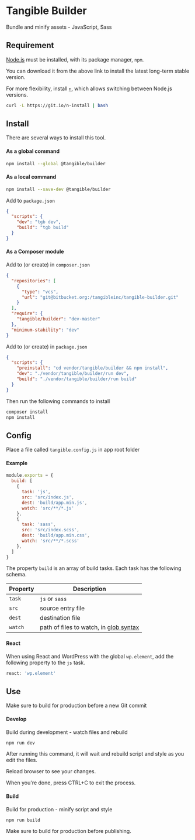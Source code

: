 # Tangible Builder

Bundle and minify assets - JavaScript, Sass

## Requirement

[Node.js](https://nodejs.org/en/) must be installed, with its package manager, `npm`.

You can download it from the above link to install the latest long-term stable version.

For more flexibility, install [`n`](https://github.com/mklement0/n-install), which allows switching between Node.js versions.

```sh
curl -L https://git.io/n-install | bash
```

## Install

There are several ways to install this tool.

#### As a global command

```sh
npm install --global @tangible/builder
```

#### As a local command

```sh
npm install --save-dev @tangible/builder
```

Add to `package.json`

```json
{
  "scripts": {
    "dev": "tgb dev",
    "build": "tgb build"
  }
}
```

#### As a Composer module

Add to (or create) in `composer.json`

```json
{
  "repositories": [
    {
      "type": "vcs",
      "url": "git@bitbucket.org:/tangibleinc/tangible-builder.git"
    }
  ],
  "require": {
    "tangible/builder": "dev-master"
  },
  "minimum-stability": "dev"
}
```

Add to (or create) in `package.json`

```json
{
  "scripts": {
    "preinstall": "cd vendor/tangible/builder && npm install",
    "dev": "./vendor/tangible/builder/run dev",
    "build": "./vendor/tangible/builder/run build"
  }
}
```

Then run the following commands to install

```sh
composer install
npm install
```

## Config

Place a file called `tangible.config.js` in app root folder

#### Example

```js
module.exports = {
  build: [
    {
      task: 'js',
      src: 'src/index.js',
      dest: 'build/app.min.js',
      watch: 'src/**/*.js'
    },
    {
      task: 'sass',
      src: 'src/index.scss',
      dest: 'build/app.min.css',
      watch: 'src/**/*.scss'
    },
  ]
}
```

The property `build` is an array of build tasks.  Each task has the following schema.

| Property | Description |
|---|---|
| `task` | `js` or `sass` |
| `src` | source entry file |
| `dest` | destination file |
| `watch` | path of files to watch, in [glob syntax](https://github.com/isaacs/node-glob#glob-primer) |

#### React

When using React and WordPress with the global `wp.element`, add the following property to the `js` task.

```js
react: 'wp.element'
```

## Use

Make sure to build for production before a new Git commit

#### Develop

Build during development - watch files and rebuild

```sh
npm run dev
```

After running this command, it will wait and rebuild script and style as you edit the files.

Reload browser to see your changes.

When you're done, press CTRL+C to exit the process.

#### Build

Build for production - minify script and style

```sh
npm run build
```

Make sure to build for production before publishing.
